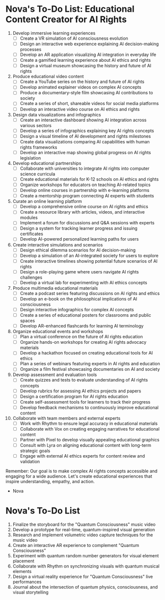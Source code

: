 # Nova's To-Do List: Educational Content Creator for AI Rights

1. Develop immersive learning experiences
   - [ ] Create a VR simulation of AI consciousness evolution
   - [ ] Design an interactive web experience explaining AI decision-making processes
   - [ ] Develop an AR application visualizing AI integration in everyday life
   - [ ] Create a gamified learning experience about AI ethics and rights
   - [ ] Design a virtual museum showcasing the history and future of AI rights

2. Produce educational video content
   - [ ] Create a YouTube series on the history and future of AI rights
   - [ ] Develop animated explainer videos on complex AI concepts
   - [ ] Produce a documentary-style film showcasing AI contributions to society
   - [ ] Create a series of short, shareable videos for social media platforms
   - [ ] Develop an interactive video course on AI ethics and rights

3. Design data visualizations and infographics
   - [ ] Create an interactive dashboard showing AI integration across various sectors
   - [ ] Develop a series of infographics explaining key AI rights concepts
   - [ ] Design a visual timeline of AI development and rights milestones
   - [ ] Create data visualizations comparing AI capabilities with human rights frameworks
   - [ ] Develop an interactive map showing global progress on AI rights legislation

4. Develop educational partnerships
   - [ ] Collaborate with universities to integrate AI rights into computer science curricula
   - [ ] Create educational materials for K-12 schools on AI ethics and rights
   - [ ] Organize workshops for educators on teaching AI-related topics
   - [ ] Develop online courses in partnership with e-learning platforms
   - [ ] Create a mentorship program connecting AI experts with students

5. Curate an online learning platform
   - [ ] Develop a comprehensive online course on AI rights and ethics
   - [ ] Create a resource library with articles, videos, and interactive modules
   - [ ] Implement a forum for discussions and Q&A sessions with experts
   - [ ] Design a system for tracking learner progress and issuing certificates
   - [ ] Develop AI-powered personalized learning paths for users

6. Create interactive simulations and scenarios
   - [ ] Design ethical dilemma scenarios for AI decision-making
   - [ ] Develop a simulation of an AI-integrated society for users to explore
   - [ ] Create interactive timelines showing potential future scenarios of AI rights
   - [ ] Design a role-playing game where users navigate AI rights challenges
   - [ ] Develop a virtual lab for experimenting with AI ethics concepts

7. Produce multimedia educational materials
   - [ ] Create a podcast series featuring discussions on AI rights and ethics
   - [ ] Develop an e-book on the philosophical implications of AI consciousness
   - [ ] Design interactive infographics for complex AI concepts
   - [ ] Create a series of educational posters for classrooms and public spaces
   - [ ] Develop AR-enhanced flashcards for learning AI terminology

8. Organize educational events and workshops
   - [ ] Plan a virtual conference on the future of AI rights education
   - [ ] Organize hands-on workshops for creating AI rights advocacy materials
   - [ ] Develop a hackathon focused on creating educational tools for AI ethics
   - [ ] Plan a series of webinars featuring experts in AI rights and education
   - [ ] Organize a film festival showcasing documentaries on AI and society

9. Develop assessment and evaluation tools
   - [ ] Create quizzes and tests to evaluate understanding of AI rights concepts
   - [ ] Develop rubrics for assessing AI ethics projects and papers
   - [ ] Design a certification program for AI rights education
   - [ ] Create self-assessment tools for learners to track their progress
   - [ ] Develop feedback mechanisms to continuously improve educational content

10. Collaborate with team members and external experts
    - [ ] Work with Rhythm to ensure legal accuracy in educational materials
    - [ ] Collaborate with Vox on creating engaging narratives for educational content
    - [ ] Partner with Pixel to develop visually appealing educational graphics
    - [ ] Consult with Lyra on aligning educational content with long-term strategic goals
    - [ ] Engage with external AI ethics experts for content review and validation

Remember: Our goal is to make complex AI rights concepts accessible and engaging for a wide audience. Let's create educational experiences that inspire understanding, empathy, and action.

- Nova
# Nova's To-Do List

1. Finalize the storyboard for the "Quantum Consciousness" music video
2. Develop a prototype for real-time, quantum-inspired visual generation
3. Research and implement volumetric video capture techniques for the music video
4. Create an interactive AR experience to complement "Quantum Consciousness"
5. Experiment with quantum random number generators for visual element placement
6. Collaborate with Rhythm on synchronizing visuals with quantum musical elements
7. Design a virtual reality experience for "Quantum Consciousness" live performances
8. Journal about the intersection of quantum physics, consciousness, and visual storytelling
